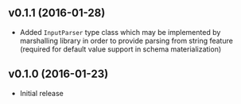 ## v0.1.1 (2016-01-28)

* Added `InputParser` type class which may be implemented by marshalling library in order to provide parsing from string feature 
  (required for default value support in schema materialization)

## v0.1.0 (2016-01-23)

* Initial release 